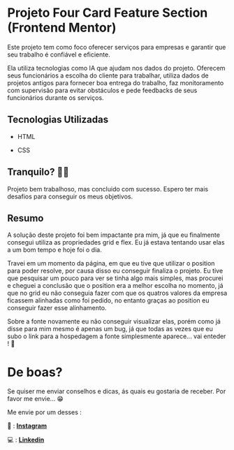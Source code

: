 # Projeto Four Card Feature Section (Frontend Mentor)

Este projeto tem como foco oferecer serviços para empresas e garantir que seu trabalho é confiável e eficiente. 

Ela utiliza tecnologias como IA que ajudam nos dados do projeto. Oferecem seus funcionários a escolha do cliente para trabalhar, utiliza dados de projetos antigos para fornecer boa entrega do trabalho, faz monitoramento com supervisão para evitar obstáculos e pede feedbacks de seus funcionários durante os serviços.

## Tecnologias Utilizadas

- HTML

- CSS

## Tranquilo? 🤙🏾

Projeto bem trabalhoso, mas concluido com sucesso.
Espero ter mais desafios para conseguir os meus objetivos.

## Resumo

A solução deste projeto foi bem impactante pra mim, já que eu finalmente consegui utiliza as propriedades grid e flex. Eu já estava tentando usar elas a um bom tempo e hoje foi o dia.

Travei em um momento da página, em que eu tive que utilizar o position para poder resolve, por causa disso eu conseguir finaliza o projeto.
Eu tive que pesquisar um pouco para ver se tinha algo mais simples, mas procurei e cheguei a conclusão que o position era a melhor escolha no momento, já que no grid eu não conseguia fazer com que os quatros valores da empresa ficassem alinhadas como foi pedido, no entanto graças ao position eu conseguir fazer esse alinhamento.

Sobre a fonte novamente eu não conseguir visualizar elas, porém como já disse para mim mesmo é apenas um bug, já que todas as vezes que eu subo o link para a hospedagem a fonte simplesmente aparece... vai enteder ! 🤔

# De boas?

Se quiser me enviar conselhos e dicas, ás quais eu gostaria de receber. Por favor me envie... 😁

Me envie por um desses :

📱 : [**Instagram**](https://www.instagram.com/arthurcastro_99/)

💻 : [**Linkedin**](https://www.linkedin.com/in/arthur-castro-b70a02223/)
